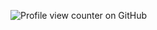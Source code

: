 ![Profile view counter on GitHub](https://komarev.com/ghpvc/?username=PromiseEverlasting&color=e7d195&style=for-the-badge&label=(ˉ﹃ˉ))




















